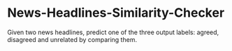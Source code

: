 # News-Headlines-Similarity-Checker

Given two news headlines, predict one of the three output labels: agreed, disagreed and unrelated by comparing them.
